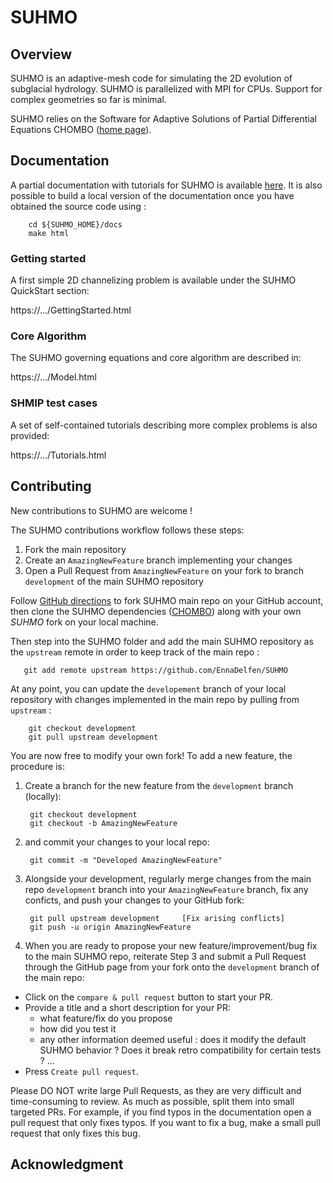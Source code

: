 # SUHMO


## Overview

SUHMO is an adaptive-mesh code for simulating the 2D evolution of subglacial hydrology. SUHMO is parallelized with MPI for CPUs. 
Support for complex geometries so far is minimal.

SUHMO relies on the Software for Adaptive Solutions of Partial Differential Equations CHOMBO 
([home page](https://commons.lbl.gov/display/chombo/Chombo+-+Software+for+Adaptive+Solutions+of+Partial+Differential+Equations)).

## Documentation

A partial documentation with tutorials for SUHMO is available [here](https://??/).
It is also possible to build a local version of the documentation once you have obtained the source code using :

        cd ${SUHMO_HOME}/docs
        make html

### Getting started

A first simple 2D channelizing problem is available under the SUHMO QuickStart section:

https://.../GettingStarted.html

### Core Algorithm

The SUHMO governing equations and core algorithm are described in:

https://.../Model.html

### SHMIP test cases

A set of self-contained tutorials describing more complex problems is also provided:

https://.../Tutorials.html

## Contributing

New contributions to SUHMO are welcome !

The SUHMO contributions workflow follows these steps:
1. Fork the main repository
2. Create an `AmazingNewFeature` branch implementing your changes 
3. Open a Pull Request from `AmazingNewFeature` on your fork to branch `development` of the main SUHMO repository

Follow [GitHub directions](https://docs.github.com/en/free-pro-team@latest/github/getting-started-with-github/fork-a-repo) 
to fork SUHMO main repo on your GitHub account, then clone the SUHMO dependencies 
([CHOMBO](https://github.com/EnnaDelfen/Chombo_3.2/tree/feature_SUHMO)) along with your own *SUHMO* fork on your local machine.

Then step into the SUHMO folder and add the main SUHMO repository as the `upstream` remote in order to keep track of the main repo :

       git add remote upstream https://github.com/EnnaDelfen/SUHMO

At any point, you can update the `developement` branch of your local repository with changes implemented in the main repo by pulling from `upstream` : 

        git checkout development
        git pull upstream development

You are now free to modify your own fork! To add a new feature, the procedure is:

1. Create a branch for the new feature from the `development` branch (locally):

        git checkout development 
        git checkout -b AmazingNewFeature

2. and commit your changes to your local repo: 

        git commit -m "Developed AmazingNewFeature"

3. Alongside your development, regularly merge changes from the main repo `development` branch into your `AmazingNewFeature` branch,
fix any conficts, and push your changes to your GitHub fork:
   
        git pull upstream development     [Fix arising conflicts]
        git push -u origin AmazingNewFeature 

4. When you are ready to propose your new feature/improvement/bug fix to the main SUHMO repo, reiterate Step 3 and submit a Pull Request through the GitHub page from your fork onto the `development` branch of the main repo:

 - Click on the ``compare & pull request`` button to start your PR.
 - Provide a title and a short description for your PR:
   * what feature/fix do you propose
   * how did you test it
   * any other information deemed useful : does it modify the default SUHMO behavior ? Does it break retro compatibility for certain tests ? ...
 - Press ``Create pull request``.

Please DO NOT write large Pull Requests, as they are very difficult and time-consuming to review.
As much as possible, split them into small targeted PRs.
For example, if you find typos in the documentation open a pull request that only fixes typos.
If you want to fix a bug, make a small pull request that only fixes this bug.

## Acknowledgment


